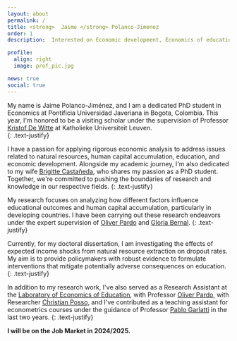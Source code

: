 ```yaml
---
layout: about
permalink: /
title: <strong>  Jaime </strong> Polanco-Jimenez 
order: 1
description:  Interested on Economic development, Economics of education, natural resource, and being an enthusiastic data scientist. <br/> #<blockquote2 class="warning" id="mymotto" title="Motto"><h5> 'Nothing is built on stone, all is built on sand; but we must build as if the sand were stone.' <br/> – Jorge Luis Borges</h5></blockquote2> 

profile:
  align: right
  image: prof_pic.jpg

news: true
social: true
---
```


My name is Jaime Polanco-Jiménez, and I am a dedicated PhD student in Economics at Pontificia Universidad Javeriana in Bogota, Colombia. This year, I'm honored to be a visiting scholar under the supervision of Professor [Kristof De Witte](https://www.kuleuven.be/wieiswie/en/person/00049626) at Katholieke Universiteit Leuven.  
{: .text-justify}

I have a passion for applying rigorous economic analysis to address issues related to natural resources, human capital accumulation, education, and economic development. Alongside my academic journey, I'm also dedicated to my wife [Brigitte Castañeda](https://brigitte-castaneda.github.io/), who shares my passion as a PhD student. Together, we're committed to pushing the boundaries of research and knowledge in our respective fields.
{: .text-justify}

<!--  I have a solid educational foundation, including a Master of Science degree in Economics and another Master of Science degree in Oil and Gas Engineering, both earned from Udmurt State University in Russia. I also hold a Bachelor of Science degree in Petroleum Engineering. -->


My research focuses on analyzing  how different factors influence educational outcomes and human capital accumulation, particularly in developing countries. I have been carrying out these research endeavors under the expert supervision of [Oliver Pardo](https://cea.javeriana.edu.co/w/facultad-de-cea-profesores-administraci%C3%93n-24?redirect=%2Fprofesores)  and [Gloria Bernal](https://cea.javeriana.edu.co/w/facultad-de-cea-profesores-econom%C3%8Da-17?redirect=%2Fprofesores).
{: .text-justify} 

Currently, for my doctoral dissertation, I am investigating the effects of expected income shocks from natural resource extraction on dropout rates. My aim is to provide policymakers with robust evidence to formulate interventions that mitigate potentially adverse consequences on education.
{: .text-justify} 

In addition to my research work, I've also served as a Research Assistant at the [Laboratory of Economics of Education](https://lee.javeriana.edu.co/), with Professor [Oliver Pardo](https://cea.javeriana.edu.co/w/facultad-de-cea-profesores-administraci%C3%93n-24?redirect=%2Fprofesores), with Researcher [Christian Posso](https://sites.google.com/site/christianpossosuarez/), and I've contributed as a teaching assistant for econometrics courses under the guidance of Professor [Pablo Garlatti](https://sites.google.com/view/adriangarlati) in the last two years. 
{: .text-justify} 
<!-- 
In addition to my research work, I've also served as a Research Assistant at the [Laboratory of Economics of Education](https://lee.javeriana.edu.co/), where I explored the correlation between electrical accessibility and education. I've collaborated with Professor [Oliver Pardo](https://cea.javeriana.edu.co/w/facultad-de-cea-profesores-administraci%C3%93n-24?redirect=%2Fprofesores) on comprehending the relationship between retirement savings and the informal labor market. Additionally, I've supported Researcher [Christian Posso](https://sites.google.com/site/christianpossosuarez/) from the Central Bank of Colombia in investigating the causal link between health insurance bankruptcy and its effects in Colombia. Moreover, I've contributed as a teaching assistant for econometrics courses under the guidance of Professor [Pablo Garlatti](https://sites.google.com/view/adriangarlati) in the last two years. 
{: .text-justify}  -->

 

**I will be on the Job Market in 2024/2025.**

